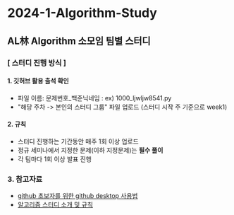 # 2024-1-Algorithm-Study

## AL林 Algorithm 소모임 팀별 스터디


### [ 스터디 진행 방식 ]

#### 1. 깃허브 활용 출석 확인
- 파일 이름: 문제번호_백준닉네임 : ex) 1000_ljwljw8541.py
- "해당 주차 -> 본인의 스터디 그룹" 파일 업로드 (스터디 시작 주 기준으로 week1)

#### 2. 규칙
- 스터디 진행하는 기간동안 매주 1회 이상 업로드
- 정규 세미나에서 지정한 문제(이하 지정문제)는 **필수 풀이**
- 각 팀마다 1회 이상 발표 진행

### 3. 참고자료
- [github 초보자를 위한 github desktop 사용법](https://www.notion.so/993232b08e7b4c629dddb3ebed6b2cc4?pvs=4)
- [알고리즘 스터디 소개 및 규칙](https://allim.notion.site/2024-1-AL-1a88906b60784df28b56451bcf2d6b18)



